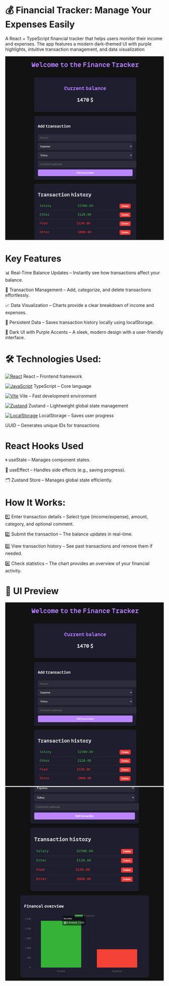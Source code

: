 # 💰 Financial Tracker: Manage Your Expenses Easily

A React + TypeScript financial tracker that helps users monitor their income and expenses. The app features a modern dark-themed UI with purple highlights, intuitive transaction management, and data visualization

![Finance Tracker Screenshot](https://raw.githubusercontent.com/trenches022/finance-tracker-tsreact/main/finance-tracker-screenshot.png)

#  Key Features

📊 Real-Time Balance Updates – Instantly see how transactions affect your balance.

📝 Transaction Management – Add, categorize, and delete transactions effortlessly.

📈 Data Visualization – Charts provide a clear breakdown of income and expenses.

💾 Persistent Data – Saves transaction history locally using localStorage.

🎨 Dark UI with Purple Accents – A sleek, modern design with a user-friendly interface.

# 🛠 Technologies Used:

<a href="https://reactjs.org/" target="_blank"><img src="https://raw.githubusercontent.com/danielcranney/readme-generator/main/public/icons/skills/react-colored.svg" width="23" height="23" alt="React" /></a> React – Frontend framework

<a href="https://developer.mozilla.org/en-US/docs/Web/JavaScript" target="_blank"><img src="https://raw.githubusercontent.com/danielcranney/readme-generator/main/public/icons/skills/typescript-colored.svg" width="23" height="23" alt="JavaScript" /></a> TypeScript – Core language

<a href="https://vitejs.dev/" target="_blank"><img src="https://raw.githubusercontent.com/danielcranney/readme-generator/main/public/icons/skills/vite-colored.svg" width="23" height="23" alt="Vite" /></a> Vite – Fast development environment

<a href="https://docs.pmnd.rs/zustand/getting-started/introduction" target="_blank"><img src="https://raw.githubusercontent.com/danielcranney/readme-generator/main/public/icons/skills/react-colored.svg" width="23" height="23" alt="Zustand" /></a> Zustand – Lightweight global state management

<a href="https://developer.mozilla.org/en-US/docs/Web/API/Window/localStorage" target="_blank"><img src="https://cdn-icons-png.flaticon.com/128/15099/15099747.png" width="23" height="23" alt="LocalStorage" /></a> LocalStorage – Saves user progress

UUID – Generates unique IDs for transactions

# React Hooks Used

🌀 useState – Manages component states.

🔄 useEffect – Handles side effects (e.g., saving progress).

🗂 Zustand Store – Manages global state efficiently.

# How It Works:

1️⃣ Enter transaction details – Select type (income/expense), amount, category, and optional comment.

2️⃣ Submit the transaction – The balance updates in real-time.

3️⃣ View transaction history – See past transactions and remove them if needed.

4️⃣ Check statistics – The chart provides an overview of your financial activity.

# 🎨 UI Preview

![Finance Tracker Screenshot](https://raw.githubusercontent.com/trenches022/finance-tracker-tsreact/main/finance-tracker-screenshot.png)
![Finance Tracker Screenshot](https://raw.githubusercontent.com/trenches022/finance-tracker-tsreact/main/finance-tracker-screenshot1.png)

